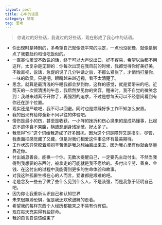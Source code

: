 ```yaml
---
layout: post
title: 心中的话语
category: 随笔
tag: 思考
---
```

> 你说过的好些话，我说过的好些话，现在形成了我心中的话语。

- 你出现时是特别的，多希望自己就像做平常的决定，一点也没犹豫，就像是到点了我要赴约和谁吃饭似的。
- 一直害怕羞涩不敢说的话，终于可以大声说出口，好不容易，希望以后都不用这样，太复杂是无聊的：你每次出现在我目前的时候，我都觉得你好美好美，不敢直视，说话，急促的说了几分钟话之后，不那么紧张了，才悄悄打量你，一味的欣赏。只是吧，眼睛越来越近视，看不太清楚了。
- 思念，就算是最清浅的午睡我都会梦到你，这样的感觉，就是爱带来的吧。近两天的一次很清浅的午息，我居然梦见你的笑容，醒来时，我不自觉的微笑念到：我越来越离不开你了，再强烈的追求，不过是想每天可以不经意间看到有你还在那个位置。
- 现实还是严峻吧，我不可以回避。同时也是烦躁好多工作不知怎么安置。
- 我的出现有给你全新不同以往的体验吧。
- 情伤是最小的伤，甚至是收获，一小阵的挫折和伤心换来的是成熟懂事，比起衣不遮体食不果腹，横遭悲剧身残家破，好太多了。
- 我觉得"你"这个词给我造成了好多困扰。因为这个词是障碍又是指引，尽管，我表面把感觉藏了又藏，但是对我们相爱这件事总怀有最美期待。
- 工作状态异常胶着烦闷辛苦但是我总想抽离出来去，因为我心里有你就会尽量靠近你。
- 付出诚恳善良，能换一个你。无数次提醒自己，一定要先主动付出，不然当我得到我想要的东西时，被拿走的可能就是我不愿给的。多付出辛劳、善良、金钱、在这付出的过程中我能得到更多的生命体验和故事。
- 对我这种孤僻生根在心的人而言，爱谁都是艰难的吧。
- 老是念及一些去了做了些什么见到什么人，不是装强，而是我急于证明自己吧。
- 因为你让我重新认识自己和认知世界
- 未来很飘渺恐惧，但是我还欢欣鼓舞的走着。
- 希望我的每样东西个人经历都能来之不易有价有偿。
- 现在每天充实得有些拼命。
- 我的自言自语该结束了
